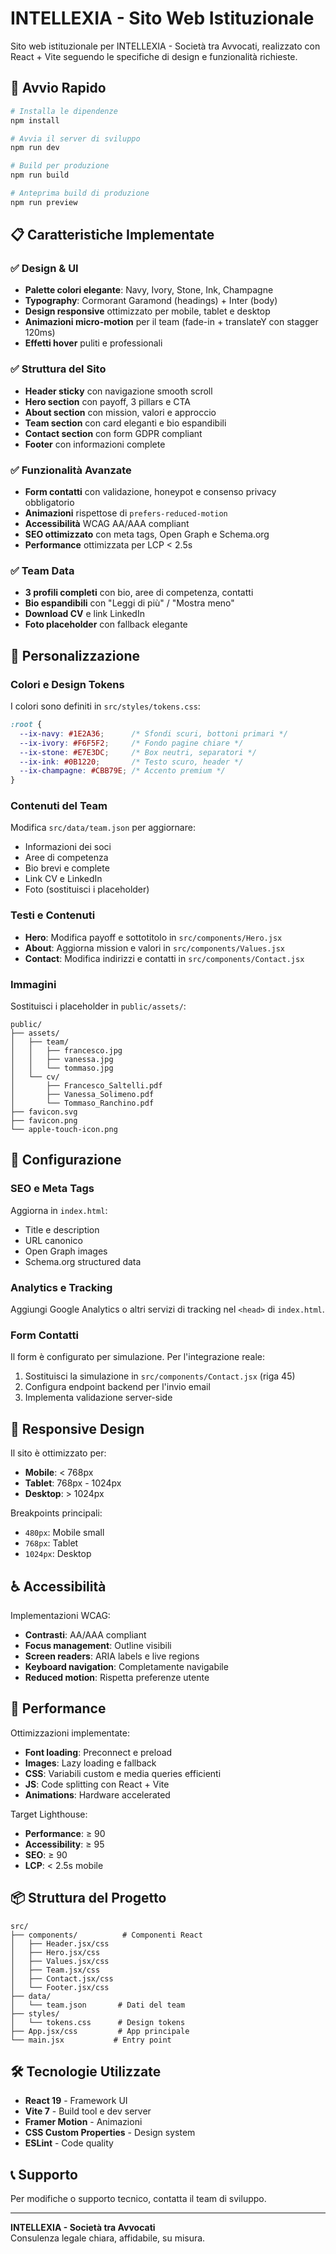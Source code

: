 # INTELLEXIA - Sito Web Istituzionale

Sito web istituzionale per INTELLEXIA - Società tra Avvocati, realizzato con React + Vite seguendo le specifiche di design e funzionalità richieste.

## 🚀 Avvio Rapido

```bash
# Installa le dipendenze
npm install

# Avvia il server di sviluppo
npm run dev

# Build per produzione
npm run build

# Anteprima build di produzione
npm run preview
```

## 📋 Caratteristiche Implementate

### ✅ Design & UI
- **Palette colori elegante**: Navy, Ivory, Stone, Ink, Champagne
- **Typography**: Cormorant Garamond (headings) + Inter (body)
- **Design responsive** ottimizzato per mobile, tablet e desktop
- **Animazioni micro-motion** per il team (fade-in + translateY con stagger 120ms)
- **Effetti hover** puliti e professionali

### ✅ Struttura del Sito
- **Header sticky** con navigazione smooth scroll
- **Hero section** con payoff, 3 pillars e CTA
- **About section** con mission, valori e approccio
- **Team section** con card eleganti e bio espandibili
- **Contact section** con form GDPR compliant
- **Footer** con informazioni complete

### ✅ Funzionalità Avanzate
- **Form contatti** con validazione, honeypot e consenso privacy obbligatorio
- **Animazioni** rispettose di `prefers-reduced-motion`
- **Accessibilità** WCAG AA/AAA compliant
- **SEO ottimizzato** con meta tags, Open Graph e Schema.org
- **Performance** ottimizzata per LCP < 2.5s

### ✅ Team Data
- **3 profili completi** con bio, aree di competenza, contatti
- **Bio espandibili** con "Leggi di più" / "Mostra meno"
- **Download CV** e link LinkedIn
- **Foto placeholder** con fallback elegante

## 🎨 Personalizzazione

### Colori e Design Tokens
I colori sono definiti in `src/styles/tokens.css`:

```css
:root {
  --ix-navy: #1E2A36;      /* Sfondi scuri, bottoni primari */
  --ix-ivory: #F6F5F2;     /* Fondo pagine chiare */
  --ix-stone: #E7E3DC;     /* Box neutri, separatori */
  --ix-ink: #0B1220;       /* Testo scuro, header */
  --ix-champagne: #CBB79E; /* Accento premium */
}
```

### Contenuti del Team
Modifica `src/data/team.json` per aggiornare:
- Informazioni dei soci
- Aree di competenza
- Bio brevi e complete
- Link CV e LinkedIn
- Foto (sostituisci i placeholder)

### Testi e Contenuti
- **Hero**: Modifica payoff e sottotitolo in `src/components/Hero.jsx`
- **About**: Aggiorna mission e valori in `src/components/Values.jsx`
- **Contact**: Modifica indirizzi e contatti in `src/components/Contact.jsx`

### Immagini
Sostituisci i placeholder in `public/assets/`:
```
public/
├── assets/
│   ├── team/
│   │   ├── francesco.jpg
│   │   ├── vanessa.jpg
│   │   └── tommaso.jpg
│   └── cv/
│       ├── Francesco_Saltelli.pdf
│       ├── Vanessa_Solimeno.pdf
│       └── Tommaso_Ranchino.pdf
├── favicon.svg
├── favicon.png
└── apple-touch-icon.png
```

## 🔧 Configurazione

### SEO e Meta Tags
Aggiorna in `index.html`:
- Title e description
- URL canonico
- Open Graph images
- Schema.org structured data

### Analytics e Tracking
Aggiungi Google Analytics o altri servizi di tracking nel `<head>` di `index.html`.

### Form Contatti
Il form è configurato per simulazione. Per l'integrazione reale:
1. Sostituisci la simulazione in `src/components/Contact.jsx` (riga 45)
2. Configura endpoint backend per l'invio email
3. Implementa validazione server-side

## 📱 Responsive Design

Il sito è ottimizzato per:
- **Mobile**: < 768px
- **Tablet**: 768px - 1024px  
- **Desktop**: > 1024px

Breakpoints principali:
- `480px`: Mobile small
- `768px`: Tablet
- `1024px`: Desktop

## ♿ Accessibilità

Implementazioni WCAG:
- **Contrasti**: AA/AAA compliant
- **Focus management**: Outline visibili
- **Screen readers**: ARIA labels e live regions
- **Keyboard navigation**: Completamente navigabile
- **Reduced motion**: Rispetta preferenze utente

## 🚀 Performance

Ottimizzazioni implementate:
- **Font loading**: Preconnect e preload
- **Images**: Lazy loading e fallback
- **CSS**: Variabili custom e media queries efficienti
- **JS**: Code splitting con React + Vite
- **Animations**: Hardware accelerated

Target Lighthouse:
- **Performance**: ≥ 90
- **Accessibility**: ≥ 95  
- **SEO**: ≥ 90
- **LCP**: < 2.5s mobile

## 📦 Struttura del Progetto

```
src/
├── components/          # Componenti React
│   ├── Header.jsx/css
│   ├── Hero.jsx/css
│   ├── Values.jsx/css
│   ├── Team.jsx/css
│   ├── Contact.jsx/css
│   └── Footer.jsx/css
├── data/
│   └── team.json       # Dati del team
├── styles/
│   └── tokens.css      # Design tokens
├── App.jsx/css         # App principale
└── main.jsx           # Entry point
```

## 🛠️ Tecnologie Utilizzate

- **React 19** - Framework UI
- **Vite 7** - Build tool e dev server
- **Framer Motion** - Animazioni
- **CSS Custom Properties** - Design system
- **ESLint** - Code quality

## 📞 Supporto

Per modifiche o supporto tecnico, contatta il team di sviluppo.

---

**INTELLEXIA - Società tra Avvocati**  
Consulenza legale chiara, affidabile, su misura.
